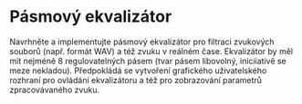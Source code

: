 Pásmový ekvalizátor
===================
Navrhněte a implementujte pásmový ekvalizátor pro filtraci zvukových souborů (např. formát WAV) a též zvuku v reálném čase. Ekvalizátor by měl mít nejméně 8 regulovatelných pásem (tvar pásem libovolný, iniciiativě se meze nekladou). Předpokládá se vytvoření grafického uživatelského rozhraní pro ovládání ekvalizátoru a též pro zobrazování parametrů zpracovávaného zvuku.
